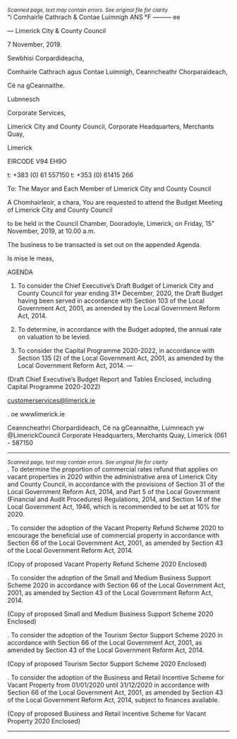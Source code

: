 *<small>Scanned page, text may contain errors. See original file for clarity</small>*  
“i Comhairle Cathrach
& Contae Luimnigh
ANS °F —_—_— ee

— Limerick City
& County Council

7 November, 2019.

Sewbhisi Corpardideacha,

Comhairle Cathrach agus Contae Luimnigh,
Ceanncheathr Chorparaideach,

Cé na gCeannaithe.

Lubnnesch

Corporate Services,

Limerick City and County Council,
Corporate Headquarters,
Merchants Quay,

Limerick

EIRCODE V94 EH9O

t: +383 (0) 61 557150
t: +353 (0) 61415 266

To: The Mayor and Each Member of Limerick City and
County Council

A Chomhairleoir, a chara,
You are requested to attend the Budget Meeting of Limerick City and County Council

to be held in the Council Chamber, Dooradoyle, Limerick, on Friday, 15" November,
2019, at 10.00 a.m.

The business to be transacted is set out on the appended Agenda.

Is mise le meas,

AGENDA

1. To consider the Chief Executive’s Draft Budget of Limerick City and County
Council for year ending 31* December, 2020, the Draft Budget having been
served in accordance with Section 103 of the Local Government Act, 2001, as
amended by the Local Government Reform Act, 2014.

2. To determine, in accordance with the Budget adopted, the annual rate on
valuation to be levied.

3. To consider the Capital Programme 2020-2022, in accordance with Section 135
(2) of the Local Government Act, 2001, as amended by the Local Government
Reform Act, 2014. —

(Draft Chief Executive’s Budget Report and Tables Enclosed, including
Capital Programme 2020-2022)

customerservices@limerick.ie

. oe wwwlimerick.ie

Ceanncheathri Chorpardideach, Cé na gCeannaithe, Luimneach yw @LimerickCouncil
Corporate Headquarters, Merchants Quay, Limerick (061 - 587150

---
*<small>Scanned page, text may contain errors. See original file for clarity</small>*  
. To determine the proportion of commercial rates refund that applies on vacant
properties in 2020 within the administrative area of Limerick City and County
Council, in accordance with the provisions of Section 31 of the Local Government
Reform Act, 2014, and Part 5 of the Local Government (Financial and Audit
Procedures) Regulations, 2014, and Section 14 of the Local Government Act,
1946, which is recommended to be set at 10% for 2020.

. To consider the adoption of the Vacant Property Refund Scheme 2020 to
encourage the beneficial use of commercial property in accordance with Section
66 of the Local Government Act, 2001, as amended by Section 43 of the Local
Government Reform Act, 2014.

(Copy of proposed Vacant Property Refund Scheme 2020 Enclosed)

. To consider the adoption of the Small and Medium Business Support Scheme
2020 in accordance with Section 66 of the Local Government Act, 2001, as
amended by Section 43 of the Local Government Reform Act, 2014.

(Copy of proposed Small and Medium Business Support Scheme 2020 Enclosed)

. To consider the adoption of the Tourism Sector Support Scheme 2020 in
accordance with Section 66 of the Local Government Act, 2001, as amended by
Section 43 of the Local Government Reform Act, 2014.

(Copy of proposed Tourism Sector Support Scheme 2020 Enclosed)

. To consider the adoption of the Business and Retail Incentive Scheme for Vacant
Property from 01/01/2020 until 31/12/2020 in accordance with Section 66 of the
Local Government Act, 2001, as amended by Section 43 of the Local Government
Reform Act, 2014, subject to finances available.

(Copy of proposed Business and Retail Incentive Scheme for Vacant Property
2020 Enclosed)

---
